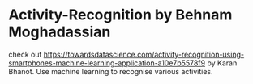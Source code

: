 # Activity-Recognition by Behnam Moghadassian
check out https://towardsdatascience.com/activity-recognition-using-smartphones-machine-learning-application-a10e7b5578f9 by Karan Bhanot.
Use machine learning to recognise various activities.
